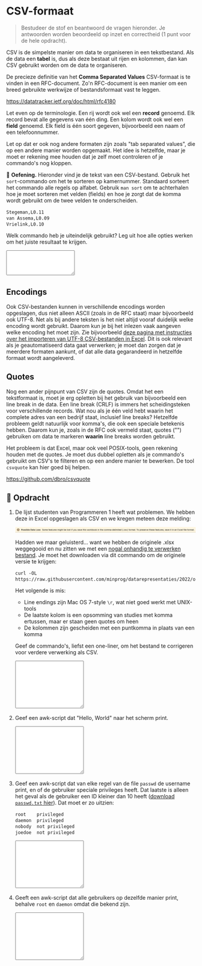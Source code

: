# CSV-formaat

> Bestudeer de stof en beantwoord de vragen hieronder. Je antwoorden worden beoordeeld op inzet en correctheid (1 punt voor de hele opdracht).

CSV is de simpelste manier om data te organiseren in een tekstbestand. Als de data een **tabel** is, dus als deze bestaat uit rijen en kolommen, dan kan CSV gebruikt worden om de data te organiseren.

De precieze definitie van het **Comma Separated Values** CSV-formaat is te vinden in een RFC-document. Zo'n RFC-document is een manier om een breed gebruikte werkwijze of bestandsformaat vast te leggen.

<https://datatracker.ietf.org/doc/html/rfc4180>

Let even op de terminologie. Een rij wordt ook wel een **record** genoemd. Elk record bevat alle gegevens van één ding. Een kolom wordt ook wel een **field** genoemd. Elk field is één soort gegeven, bijvoorbeeld een naam of een telefoonnummer.

Let op dat er ook nog andere formaten zijn zoals "tab separated values", die op een andere manier worden opgemaakt. Het idee is hetzelfde, maar je moet er rekening mee houden dat je zelf moet controleren of je commando's nog kloppen.

🌵 **Oefening.** Hieronder vind je de tekst van een CSV-bestand. Gebruik het `sort`-commando om het te sorteren op kamernummer. Standaard sorteert het commando alle regels op alfabet. Gebruik `man sort` om te achterhalen hoe je moet sorteren met velden (fields) en hoe je zorgt dat de komma wordt gebruikt om de twee velden te onderscheiden.

    Stegeman,L0.11
    van Assema,L0.09
    Vrielink,L0.10

Welk commando heb je uiteindelijk gebruikt? Leg uit hoe alle opties werken om het juiste resultaat te krijgen.

<textarea name="form[q0A]" rows="4" required></textarea>

## Encodings

Ook CSV-bestanden kunnen in verschillende encodings worden opgeslagen, dus niet alleen ASCII (zoals in de RFC staat) maar bijvoorbeeld ook UTF-8. Net als bij andere teksten is het niet altijd vooraf duidelijk welke encoding wordt gebruikt. Daarom kun je bij het inlezen vaak aangeven welke encoding het moet zijn. Zie bijvoorbeeld [deze pagina met instructies over het importeren van UTF-8 CSV-bestanden in Excel](https://www.nextofwindows.com/how-to-display-csv-files-with-unicode-utf-8-encoding-in-excel). Dit is ook relevant als je geautomatiseerd data gaat verwerken; je moet dan zorgen dat je meerdere formaten aankunt, of dat alle data gegarandeerd in hetzelfde formaat wordt aangeleverd.

## Quotes

Nog een ander pijnpunt van CSV zijn de quotes. Omdat het een tekstformaat is, moet je erg opletten bij het gebruik van bijvoorbeeld een line break in de data. Een line break (CRLF) is immers het scheidingsteken voor verschillende records. Wat nou als je één veld hebt waarin het complete adres van een bedrijf staat, inclusief line breaks? Hetzelfde probleem geldt natuurlijk voor komma's, die ook een speciale betekenis hebben. Daarom kun je, zoals in de RFC ook vermeld staat, quotes ("") gebruiken om data te markeren **waarin** line breaks worden gebruikt.

Het probleem is dat Excel, maar ook veel POSIX-tools, geen rekening houden met de quotes. Je moet dus dubbel opletten als je commando's gebruikt om CSV's te filteren en op een andere manier te bewerken. De tool `csvquote` kan hier goed bij helpen.

<https://github.com/dbro/csvquote>

## 🌵 Opdracht

1.  De lijst studenten van Programmeren 1 heeft wat problemen. We hebben deze in Excel opgeslagen als CSV en we kregen meteen deze melding:

    ![Possible Data Loss Some. features might be lost if you save this workbook in the comma-delimited (.csv) format. To preserve these features, save it in an Excel file format.](excel.png)

    Hadden we maar geluisterd... want we hebben de originele .xlsx weggegooid en nu zitten we met een [nogal onhandig te verwerken bestand](students_50621PRP6Y.csv). Je moet het downloaden via dit commando om de originele versie te krijgen:

        curl -OL https://raw.githubusercontent.com/minprog/datarepresentaties/2022/onderwerpen/5%20Tools/csv/students_50621PRP6Y.csv

     Het volgende is mis:

    - Line endings zijn Mac OS 7-style `\r`, wat niet goed werkt met UNIX-tools
    - De laatste kolom is een opsomming van studies met komma ertussen, maar er staan geen quotes om heen
    - De kolommen zijn gescheiden met een puntkomma in plaats van een komma

    Geef de commando's, liefst een one-liner, om het bestand te corrigeren voor verdere verwerking als CSV.

    <textarea name="form[q1]" rows="8" required></textarea>

1.  Geef een awk-script dat "Hello, World" naar het scherm print.

    <textarea name="form[e1]" rows="8" required></textarea>

1.  Geef een awk-script dat van elke regel van de file `passwd` de username print, en of de gebruiker speciale privileges heeft. Dat laatste is alleen het geval als de gebruiker een ID kleiner dan 10 heeft ([download `passwd.txt` hier](passwd.txt)). Dat moet er zo uitzien:

        root    privileged
        daemon  privileged
        nobody  not privileged
        joedoe  not privileged

    <textarea name="form[e2]" rows="8" required></textarea>

1.  Geeft een awk-script dat alle gebruikers op dezelfde manier print, behalve `root` en `daemon` omdat die bekend zijn.

    <textarea name="form[e3]" rows="8" required></textarea>

